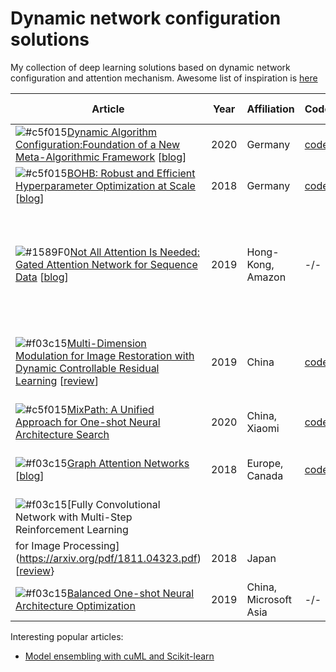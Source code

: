 # Dynamic network configuration solutions
My collection of deep learning solutions based on dynamic network configuration and attention mechanism. Awesome list of inspiration is [here](https://github.com/D-X-Y/Awesome-AutoDL)

| Article |Year	| Affiliation 	| Code 	| Smol Description 	| Key Words 	|
|---------|---- |-------------	|------	|------------------	|-----------	|
|![#c5f015](https://via.placeholder.com/15/c5f015/000000?text=+)[Dynamic Algorithm Configuration:Foundation of a New Meta-Algorithmic Framework](https://ecai2020.eu/papers/1237_paper.pdf) [[blog](https://www.automl.org/dynamic-algorithm-configuration/)]|2020|Germany|[code](https://github.com/automl/DAC)|                  	|Hyperparameter optimization       	|
|![#c5f015](https://via.placeholder.com/15/c5f015/000000?text=+)[BOHB: Robust and Efficient Hyperparameter Optimization at Scale](https://www.automl.org/blog_bohb/) [[blog](https://www.automl.org/blog_bohb/)]|2018|Germany|[code](https://github.com/automl/HpBandSter)|                  	|Hyperparameter optimization           	|
|![#1589F0](https://via.placeholder.com/15/1589F0/000000?text=+)[Not All Attention Is Needed: Gated Attention Network for Sequence Data](https://arxiv.org/abs/1912.00349) [[blog]()]|2019|Hong-Kong, Amazon| -/- |                   | Attention mechanism, dynamic network configuration, sequential models, NLP, text classification|
|![#f03c15](https://via.placeholder.com/15/f03c15/000000?text=+)[Multi-Dimension Modulation for Image Restoration with Dynamic Controllable Residual Learning](https://arxiv.org/pdf/1912.05293v1.pdf) [[review](https://syncedreview.com/2020/08/15/interactive-multi-dimension-modulation-with-dynamic-controllable-residual-learning-for-image-restoration/)] |2019|China|[code](https://github.com/hejingwenhejingwen/CResMD)|                   | Image restoration, interactive multi-dimension modulation|
|![#c5f015](https://via.placeholder.com/15/c5f015/000000?text=+)[MixPath: A Unified Approach for One-shot Neural Architecture Search](https://arxiv.org/abs/2001.05887)|2020|China, Xiaomi|[code](https://github.com/xiaomi-automl/MixPath)||supernet, multi-path search space|
|![#f03c15](https://via.placeholder.com/15/f03c15/000000?text=+)[Graph Attention Networks](https://arxiv.org/abs/1710.10903) [[blog](https://petar-v.com/GAT/)]|2018|Europe, Canada|[code](https://github.com/PetarV-/GAT)| |graph, attention mechanism, graph-structured data|
|![#f03c15](https://via.placeholder.com/15/f03c15/000000?text=+)[Fully Convolutional Network with Multi-Step Reinforcement Learning
for Image Processing](https://arxiv.org/pdf/1811.04323.pdf) [[review](https://vitalab.github.io/article/2019/01/22/FCN_MultiStepRL_ImageProcessing.html)}|2018|Japan|||RL, pixel-wise agents, image restoration|
|![#f03c15](https://via.placeholder.com/15/f03c15/000000?text=+)[Balanced One-shot Neural Architecture Optimization](https://arxiv.org/abs/1909.10815)|2019|China, Microsoft Asia|-/-||supernet, neural architecture search|

Interesting popular articles:

- [Model ensembling with cuML and Scikit-learn](https://medium.com/rapids-ai/100x-faster-machine-learning-model-ensembling-with-rapids-cuml-and-scikit-learn-meta-estimators-d869788ee6b1)
